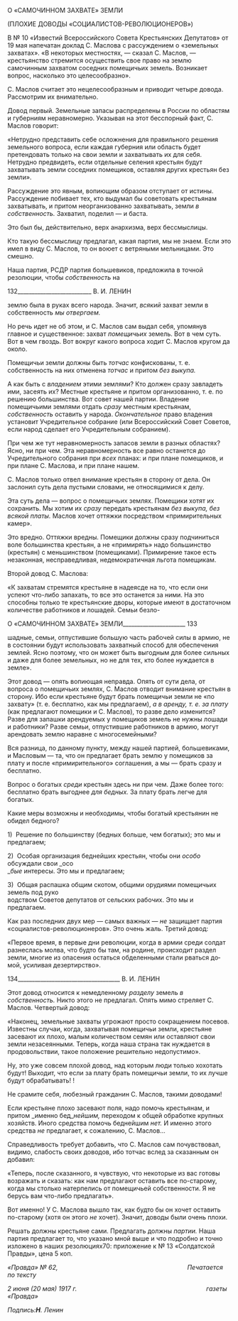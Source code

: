 О «САМОЧИННОМ ЗАХВАТЕ» ЗЕМЛИ

(ПЛОХИЕ ДОВОДЫ «СОЦИАЛИСТОВ-РЕВОЛЮЦИОНЕРОВ»)

В № 10 «Известий Всероссийского Совета Крестьянских Депутатов» от 19 мая на­печатан доклад С. Маслова с рассуждением о «земельных захватах». «В некоторых ме­стностях, — сказал С. Маслов, — крестьянство стремится осуществить свое право на землю самочинным захватом соседних помещичьих земель. Возникает вопрос, на­сколько это целесообразно».

С. Маслов считает это нецелесообразным и приводит четыре довода. Рассмотрим их внимательно.

Довод первый. Земельные запасы распределены в России по областям и губерниям неравномерно. Указывая на этот бесспорный факт, С. Маслов говорит:

«Нетрудно представить себе осложнения для правильного решения земельного вопроса, если каждая губерния или область будет претендовать только на свои земли и захватывать их для себя. Нетрудно предвидеть, если отдельные селения крестьян будут захватывать земли соседних помещиков, оставляя других крестьян без земли».

Рассуждение это явным, вопиющим образом отступает от истины. Рассуждение по­бивает тех, кто выдумал бы советовать крестьянам захватывать, и притом неорганизо­ванно захватывать, земли _в собственность._ Захватил, поделил — и баста.

Это был бы, действительно, верх анархизма, верх бессмыслицы.

Кто такую бессмыслицу предлагал, какая партия, мы не знаем. Если это имел в виду С. Маслов, то он воюет с ветряными мельницами. Это смешно.

Наша партия, РСДР партия большевиков, предложила в точной резолюции, чтобы _собственность_ на

  

132__________________________ В. И. ЛЕНИН

землю была в руках всего народа. Значит, _всякий_ захват земли в собственность _мы от­вергаем._

Но речь идет не об этом, и С. Маслов сам выдал себя, упомянув главное и сущест­венное: захват _помещичьих_ земель. Вот в чем суть. Вот в чем гвоздь. Вот вокруг какого вопроса ходит С. Маслов кругом да около.

Помещичьи земли должны быть _тотчас_ конфискованы, т. е. собственность на них отменена _тотчас_ и притом _без выкупа._

А как быть с _владением_ этими землями? Кто должен сразу завладеть ими, засеять их? Местные крестьяне и притом организованно, т. е. по решению большинства. Вот совет нашей партии. Владение помещичьими землями отдать _сразу_ местным крестьянам, _собственность_ оставить у народа. _Окончательное_ право владения установит Учреди­тельное собрание (или Всероссийский Совет Советов, если народ сделает его Учреди­тельным собранием).

При чем же тут неравномерность запасов земли в разных областях? Ясно, ни при чем. Эта неравномерность все равно останется до Учредительного собрания при _всех_ планах: и при плане помещиков, и при плане С. Маслова, и при плане нашем.

С. Маслов только отвел внимание крестьян в сторону от дела. Он заслонил суть дела пустыми словами, не относящимися к делу.

Эта суть дела — вопрос о помещичьих землях. Помещики хотят их сохранить. Мы хотим их _сразу_ передать крестьянам _без выкупа, без всякой платы._ Маслов хочет от­тяжки посредством «примирительных камер».

Это вредно. Оттяжки вредны. Помещики должны сразу подчиниться воле большин­ства крестьян, а не «примирять» надо большинство (крестьян) с меньшинством (поме­щиками). Примирение такое есть незаконная, несправедливая, недемократичная льгота помещикам.

Второй довод С. Маслова:

«К захватам стремятся крестьяне в надеясде на то, что если они успеют что-либо запахать, то все это останется за ними. На это способны только те крестьянские дворы, которые имеют в достаточном коли­честве работников и лошадей. Семьи безло-

  

О «САМОЧИННОМ ЗАХВАТЕ» ЗЕМЛИ______________________ 133

шадные, семьи, отпустившие большую часть рабочей силы в армию, не в состоянии будут использовать захватный способ для обеспечения землей. Ясно поэтому, что он может быть выгодным для более силь­ных и даже для более земельных, но не для тех, кто более нуждается в земле».

Этот довод — опять вопиющая неправда. Опять от сути дела, от вопроса о поме­щичьих землях, С. Маслов отводит внимание крестьян в сторону. Ибо если крестьяне будут брать помещичьи земли не «по захвату» (т. е. бесплатно, как мы предлагаем), _а в аренду, т. е. за плату_ (как предлагают помещики и С. Маслов), то разве дело изменит­ся? Разве для запашки арендуемых у помещиков земель не нужны лошади и работники? Разве семьи, отпустившие работников в армию, могут арендовать землю наравне с мно­госемейными?

Вся разница, по данному пункту, между нашей партией, большевиками, и Масловым — та, что он предлагает брать землю у помещиков за плату и после «примирительного» соглашения, а мы — брать сразу и бесплатно.

Вопрос о богатых _среди_ крестьян здесь ни при чем. Даже более того: бесплатно брать выгоднее _для бедных._ За плату брать легче для богатых.

Какие меры возможны и необходимы, чтобы богатый крестьянин не обидел бедно­го?

1)  Решение по большинству (бедных больше, чем богатых); это мы и предлагаем;

2)  Особая организация беднейших крестьян, чтобы они _особо_ обсуждали свои _осо­  
__бые_ интересы. Это мы и предлагаем;

3)  Общая распашка общим скотом, общими орудиями помещичьих земель под руко­  
водством Советов депутатов от сельских рабочих. Это мы и предлагаем.

Как раз последних двух мер — самых важных — _не_ защищает партия «социалистов-революционеров». Это очень жаль. Третий довод:

«Первое время, в первые дни революции, когда в армии среди солдат разнеслась молва, что будто бы там, на родине, происходит раздел земли, многие из опасения остаться обделенными стали рваться до­мой, усиливая дезертирство».

  

134____________________________________ В. И. ЛЕНИН

Этот довод относится к немедленному _разделу_ земель _в собственность._ Никто этого не предлагал. Опять мимо стреляет С. Маслов. Четвертый довод:

«Наконец, земельные захваты угрожают просто сокращением посевов. Известны случаи, когда, захва­тывая помещичьи земли, крестьяне засевают их плохо, малым количеством семян или оставляют свои земли незасеянными. Теперь, когда наша страна так нуждается в продовольствии, такое положение ре­шительно недопустимо».

Ну, это уже совсем плохой довод, над которым люди только хохотать будут! Выхо­дит, что если за плату брать помещичьи земли, то их лучше будут обрабатывать! !

Не срамите себя, любезный гражданин С. Маслов, такими доводами!

Если крестьяне плохо засевают поля, надо помочь крестьянам, и притом _именно бед­__нейшим,_ переходом к общей обработке крупных хозяйств. Иного средства помочь бед­нейшим _нет._ И именно этого средства _не_ предлагает, к сожалению, С. Маслов...

Справедливость требует добавить, что С. Маслов сам почувствовал, видимо, сла­бость своих доводов, ибо тотчас вслед за сказанным он добавил:

«Теперь, после сказанного, я чувствую, что некоторые из вас готовы возражать и сказать: как нам предлагают оставить все по-старому, когда мы столько натерпелись от помещичьей собственности. Я не берусь вам что-либо предлагать».

Вот именно! У С. Маслова вышло так, как будто бы он хочет оставить по-старому (хотя он этого _не_ хочет). Значит, доводы были очень плохи.

Решать должны крестьяне сами. Предлагать должны _партии._ Наша партия предлага­ет то, что указано мной выше и что подробно и точно изложено в наших резолюциях70: приложение к № 13 «Солдатской Правды», цена 5 коп.

_«Правда» № 62,                                                                          Печатается по тексту_

_2 июня (20 мая) 1917 г.                                                                          газеты «Правда»_

_Подпись:__Η__. Ленин_